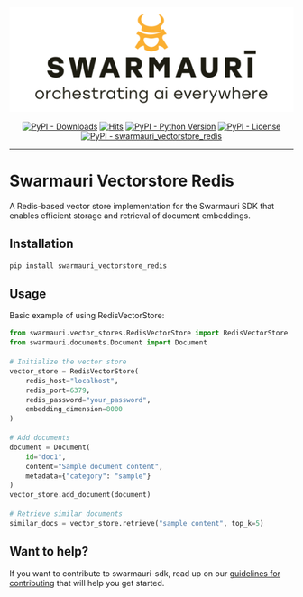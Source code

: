 
![Swamauri Logo](https://github.com/swarmauri/swarmauri-sdk/blob/3d4d1cfa949399d7019ae9d8f296afba773dfb7f/assets/swarmauri.brand.theme.svg)

<p align="center">
    <a href="https://pypi.org/project/swarmauri_vectorstore_redis/">
        <img src="https://img.shields.io/pypi/dm/swarmauri_vectorstore_redis" alt="PyPI - Downloads"/></a>
    <a href="https://hits.sh/github.com/swarmauri/swarmauri-sdk/tree/master/pkgs/community/swarmauri_vectorstore_redis/">
        <img alt="Hits" src="https://hits.sh/github.com/swarmauri/swarmauri-sdk/tree/master/pkgs/community/swarmauri_vectorstore_redis.svg"/></a>
    <a href="https://pypi.org/project/swarmauri_vectorstore_redis/">
        <img src="https://img.shields.io/pypi/pyversions/swarmauri_vectorstore_redis" alt="PyPI - Python Version"/></a>
    <a href="https://pypi.org/project/swarmauri_vectorstore_redis/">
        <img src="https://img.shields.io/pypi/l/swarmauri_vectorstore_redis" alt="PyPI - License"/></a>
    <a href="https://pypi.org/project/swarmauri_vectorstore_redis/">
        <img src="https://img.shields.io/pypi/v/swarmauri_vectorstore_redis?label=swarmauri_vectorstore_redis&color=green" alt="PyPI - swarmauri_vectorstore_redis"/></a>
</p>

---

# Swarmauri Vectorstore Redis

A Redis-based vector store implementation for the Swarmauri SDK that enables efficient storage and retrieval of document embeddings.

## Installation

```bash
pip install swarmauri_vectorstore_redis
```

## Usage

Basic example of using RedisVectorStore:

```python
from swarmauri.vector_stores.RedisVectorStore import RedisVectorStore
from swarmauri.documents.Document import Document

# Initialize the vector store
vector_store = RedisVectorStore(
    redis_host="localhost",
    redis_port=6379,
    redis_password="your_password",
    embedding_dimension=8000
)

# Add documents
document = Document(
    id="doc1",
    content="Sample document content",
    metadata={"category": "sample"}
)
vector_store.add_document(document)

# Retrieve similar documents
similar_docs = vector_store.retrieve("sample content", top_k=5)
```

## Want to help?

If you want to contribute to swarmauri-sdk, read up on our [guidelines for contributing](https://github.com/swarmauri/swarmauri-sdk/blob/master/contributing.md) that will help you get started.

